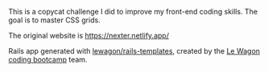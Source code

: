 This is a copycat challenge I did to improve my front-end coding skills. The goal is to master CSS grids.

The original website is https://nexter.netlify.app/

Rails app generated with [lewagon/rails-templates](https://github.com/lewagon/rails-templates), created by the [Le Wagon coding bootcamp](https://www.lewagon.com) team.
